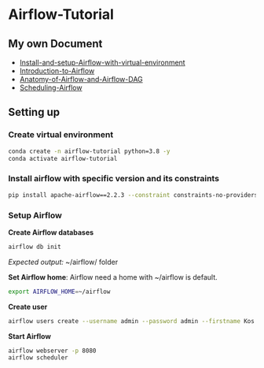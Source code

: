 # Airflow-Tutorial
## My own Document
+ [Install-and-setup-Airflow-with-virtual-environment](https://docs.google.com/document/d/15jaVu-0WGV-VRKGMFu3ynQDul2-DSVIWFdMfmbtMdLM/edit?usp=sharing)
+ [Introduction-to-Airflow](https://docs.google.com/document/d/1o4sT-T08AQyA9g4klrGZBCyLhWhzeEum5wI9M7nOk0s/edit?usp=sharing)
+ [Anatomy-of-Airflow-and-Airflow-DAG](https://docs.google.com/document/d/1w0edJQPTaYawiXAIdd7Lxk7L7aJU0nTfU9Ae2_jcBco/edit?usp=sharing)
+ [Scheduling-Airflow](https://docs.google.com/document/d/1dlC_nRAxzbK0kILkG0VtXwWxIMEHNwRdX7m9MsKTtOI/edit?usp=sharing)

## Setting up

### Create virtual environment
```bash 
conda create -n airflow-tutorial python=3.8 -y 
conda activate airflow-tutorial
```

### Install airflow with specific version and its constraints
```bash
pip install apache-airflow==2.2.3 --constraint constraints-no-providers.txt
```

### Setup Airflow

**Create Airflow databases**
```bash
airflow db init
```
*Expected output:* ~/airflow/ folder

**Set Airflow home**: Airflow need a home with ~/airflow is default.
```bash
export AIRFLOW_HOME=~/airflow
```

**Create user**
```bash 
airflow users create --username admin --password admin --firstname Kos --lastname Nhan --role Admin --email datacollectoriu@gmail.com
```

**Start Airflow**
```bash
airflow webserver -p 8080
airflow scheduler
```

